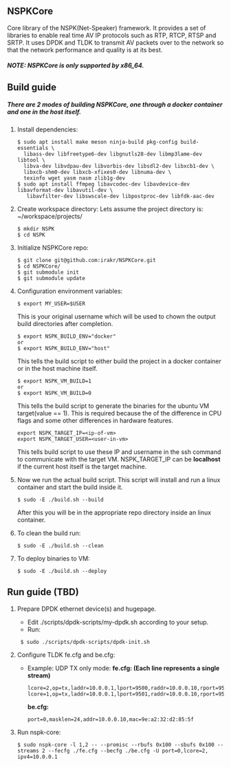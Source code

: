 ## NSPKCore

Core library of the NSPK(Net-Speaker) framework. It provides a set of libraries to enable real time AV IP protocols such as RTP, RTCP, RTSP and SRTP. It uses DPDK and TLDK to transmit AV packets over to the network so that the network performance and quality is at its best.

##### NOTE: NSPKCore is only supported by x86_64.

## Build guide

##### There are 2 modes of building NSPKCore, one through a docker container and one in the host itself.
 
1. Install dependencies:
   ```
   $ sudo apt install make meson ninja-build pkg-config build-essentials \
     libass-dev libfreetype6-dev libgnutls28-dev libmp3lame-dev libtool \
     libva-dev libvdpau-dev libvorbis-dev libsdl2-dev libxcb1-dev \
     libxcb-shm0-dev libxcb-xfixes0-dev libnuma-dev \
     texinfo wget yasm nasm zlib1g-dev
   $ sudo apt install ffmpeg libavcodec-dev libavdevice-dev libavformat-dev libavutil-dev \
      libavfilter-dev libswscale-dev libpostproc-dev libfdk-aac-dev
   ```

2. Create workspace directory:
  Lets assume the project directory is:
  ~/workspace/projects/
   ```
   $ mkdir NSPK
   $ cd NSPK
   ```

3. Initialize NSPKCore repo:
   ```
   $ git clone git@github.com:irakr/NSPKCore.git
   $ cd NSPKCore/
   $ git submodule init
   $ git submodule update
   ```

4. Configuration environment variables:
   ```
   $ export MY_USER=$USER
   ```
   This is your original username which will be used to chown the output build directories after completion.
   ```
   $ export NSPK_BUILD_ENV="docker"
   or
   $ export NSPK_BUILD_ENV="host"
   ```
   This tells the build script to either build the project in a docker container or in the host machine itself.
   ```
   $ export NSPK_VM_BUILD=1
   or
   $ export NSPK_VM_BUILD=0
   ```
   This tells the build script to generate the binaries for the ubuntu VM target(value == 1).
   This is required because the of the difference in CPU flags and some other differences in hardware features.
   ```
   export NSPK_TARGET_IP=<ip-of-vm>
   export NSPK_TARGET_USER=<user-in-vm>
   ```
   This tells build script to use these IP and username in the ssh command to communicate with the target VM.
   NSPK_TARGET_IP can be **localhost** if the current host itself is the target machine.

5. Now we run the actual build script.
   This script will install and run a linux container and start the build inside it.
   ```
   $ sudo -E ./build.sh --build
   ```
   After this you will be in the appropriate repo directory inside an linux container.

6. To clean the build run:
   ```
   $ sudo -E ./build.sh --clean
   ```

7. To deploy binaries to VM:
   ```
   $ sudo -E ./build.sh --deploy
   ```

## Run guide (TBD)

1. Prepare DPDK ethernet device(s) and hugepage.

   - Edit ./scripts/dpdk-scripts/my-dpdk.sh according to your setup.
   - Run:
   ```
    $ sudo ./scripts/dpdk-scripts/dpdk-init.sh
   ```

2. Configure TLDK fe.cfg and be.cfg:
   - Example: UDP TX only mode:
     **fe.cfg: (Each line represents a single stream)**
     ```
     lcore=2,op=tx,laddr=10.0.0.1,lport=9500,raddr=10.0.0.10,rport=9500,txlen=512
     lcore=1,op=tx,laddr=10.0.0.1,lport=9501,raddr=10.0.0.10,rport=9501,txlen=512
     ```
     **be.cfg:**
     ```
     port=0,masklen=24,addr=10.0.0.10,mac=9e:a2:32:d2:85:5f
     ```

3. Run nspk-core:
   ```
   $ sudo nspk-core -l 1,2 -- --promisc --rbufs 0x100 --sbufs 0x100 --streams 2 --fecfg ./fe.cfg --becfg ./be.cfg -U port=0,lcore=2,   ipv4=10.0.0.1
   ```
